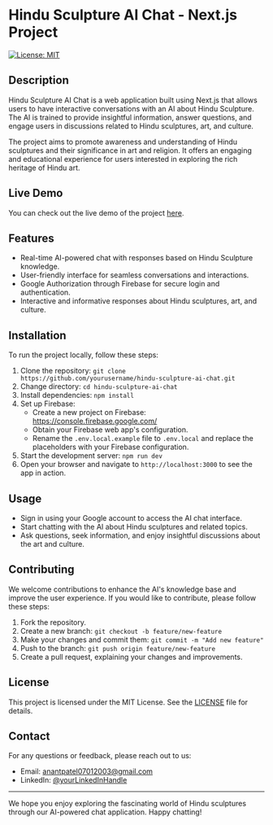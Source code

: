 # Hindu Sculpture AI Chat - Next.js Project

[![License: MIT](https://img.shields.io/badge/License-MIT-blue.svg)](https://opensource.org/licenses/MIT)

## Description
Hindu Sculpture AI Chat is a web application built using Next.js that allows users to have interactive conversations with an AI about Hindu Sculpture. The AI is trained to provide insightful information, answer questions, and engage users in discussions related to Hindu sculptures, art, and culture.

The project aims to promote awareness and understanding of Hindu sculptures and their significance in art and religion. It offers an engaging and educational experience for users interested in exploring the rich heritage of Hindu art.

## Live Demo

You can check out the live demo of the project [here](https://64c7ad004e26590008e05d1a--anant-vedas.netlify.app/).

## Features

- Real-time AI-powered chat with responses based on Hindu Sculpture knowledge.
- User-friendly interface for seamless conversations and interactions.
- Google Authorization through Firebase for secure login and authentication.
- Interactive and informative responses about Hindu sculptures, art, and culture.

## Installation

To run the project locally, follow these steps:

1. Clone the repository: `git clone https://github.com/yourusername/hindu-sculpture-ai-chat.git`
2. Change directory: `cd hindu-sculpture-ai-chat`
3. Install dependencies: `npm install`
4. Set up Firebase:
   - Create a new project on Firebase: https://console.firebase.google.com/
   - Obtain your Firebase web app's configuration.
   - Rename the `.env.local.example` file to `.env.local` and replace the placeholders with your Firebase configuration.
5. Start the development server: `npm run dev`
6. Open your browser and navigate to `http://localhost:3000` to see the app in action.

## Usage

- Sign in using your Google account to access the AI chat interface.
- Start chatting with the AI about Hindu sculptures and related topics.
- Ask questions, seek information, and enjoy insightful discussions about the art and culture.

## Contributing

We welcome contributions to enhance the AI's knowledge base and improve the user experience. If you would like to contribute, please follow these steps:

1. Fork the repository.
2. Create a new branch: `git checkout -b feature/new-feature`
3. Make your changes and commit them: `git commit -m "Add new feature"`
4. Push to the branch: `git push origin feature/new-feature`
5. Create a pull request, explaining your changes and improvements.

## License

This project is licensed under the MIT License. See the [LICENSE](LICENSE) file for details.

## Contact

For any questions or feedback, please reach out to us:

- Email: anantpatel07012003@gmail.com
- LinkedIn: [@yourLinkedInHandle](https://www.linkedin.com/in/anant-patel-63917820b)

---

We hope you enjoy exploring the fascinating world of Hindu sculptures through our AI-powered chat application. Happy chatting!


